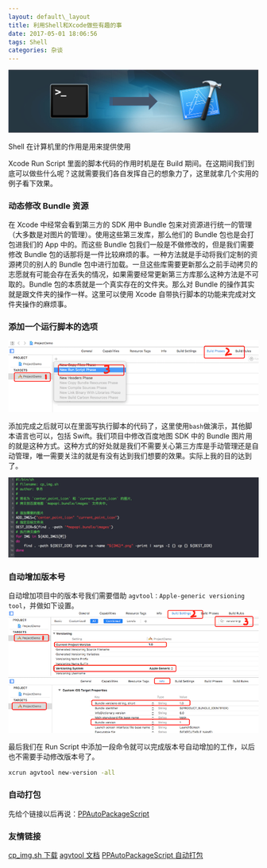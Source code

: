 ```yaml
---
layout: default\_layout
title: 利用Shell和Xcode做些有趣的事
date: 2017-05-01 18:06:56
tags: Shell
categories: 杂谈
---
```


![image1][image-1]

Shell 在计算机里的作用是用来提供使用

Xcode Run Script 里面的脚本代码的作用时机是在 Build 期间。在这期间我们到底可以做些什么呢？这就需要我们各自发挥自己的想象力了，这里就拿几个实用的例子看下效果。

<!-- more -->

### 动态修改 Bundle 资源

在 Xcode 中经常会看到第三方的 SDK 用中 Bundle 包来对资源进行统一的管理（大多数是对图片的管理）。使用这些第三发库，那么他们的 Bundle 包也是会打包进我们的 App 中的。而这些 Bundle 包我们一般是不做修改的，但是我们需要修改 Bundle 包的话那将是一件比较麻烦的事。一种方法就是手动将我们定制的资源拷贝的别人的 Bundle 包中进行加载。一旦这些库需要更新那么之前手动拷贝的志愿就有可能会存在丢失的情况，如果需要经常更新第三方库那么这种方法是不可取的。Bundle 包的本质就是一个真实存在的文件夹。那么对 Bundle 的操作其实就是跟文件夹的操作一样。这里可以使用 Xcode 自带执行脚本的功能来完成对文件夹操作的麻烦事。

### 添加一个运行脚本的选项

![image2][image-2]

添加完成之后就可以在里面写执行脚本的代码了，这里使用`bash`做演示，其他脚本语言也可以，包括 Swift。我们项目中修改百度地图 SDK 中的 Bundle 图片用的就是这种方式。这种方式的好处就是我们不需要关心第三方库是手动管理还是自动管理，唯一需要关注的就是有没有达到我们想要的效果。实际上我的目的达到了。

![image3][image-3]

### 自动增加版本号

自动增加项目中的版本号我们需要借助 `agvtool：Apple-generic versioning tool`，并做如下设置。
![image4][image-4]
![image5][image-5]

最后我们在 Run Script 中添加一段命令就可以完成版本号自动增加的工作，以后也不需要手动修改版本号了。

```bash
xcrun agvtool new-version -all
```

### 自动打包

先给个链接以后再说：[PPAutoPackageScript][1]

### 友情链接

<a href="/src/cp_img.sh" >cp_img.sh 下载</a>
[agvtool 文档][2]
[PPAutoPackageScript 自动打包][3]

[1]: https://github.com/jkpang/PPAutoPackageScript
[2]: https://developer.apple.com/library/content/qa/qa1827/_index.html
[3]: https://github.com/jkpang/PPAutoPackageScript
[image-1]: /images/2017/xcode-run-script-header.png
[image-2]: /images/2017/xcode-run-script-step.png
[image-3]: /images/2017/xcode-run-script-bash.png
[image-4]: /images/2017/xcode-run-script-version.png
[image-5]: /images/2017/xcode-run-script-info.png
